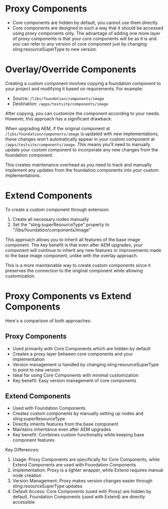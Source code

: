 # Proxy Components

- Core components are hidden by default, you cannot use them directly.
- Core components are designed in such a way that it should be accessed using proxy components only. The advantage of adding one more layer of proxy components is that your core components will be as it is and you can refer to any version of core component just by changing sling:resourceSuperType to new version.


# Overlay/Override Components

Creating a custom component involves copying a foundation component to your project and modifying it based on requirements. For example:

- Source: `/libs/foundation/components/image`
- Destination: `/apps/testsite/components/image`

After copying, you can customize the component according to your needs. However, this approach has a significant drawback:

When upgrading AEM, if the original component at `/libs/foundation/components/image` is updated with new implementations, these changes won't automatically appear in your custom component at `/apps/testsite/components/image`. This means you'll need to manually update your custom component to incorporate any new changes from the foundation component.

This creates maintenance overhead as you need to track and manually implement any updates from the foundation components into your custom implementations.

# Extend Components

To create a custom component through extension:

1. Create all necessary nodes manually
2. Set the "sling:superResourceType" property to "/libs/foundation/components/image"

This approach allows you to inherit all features of the base image component. The key benefit is that even after AEM upgrades, your component will continue to inherit any new features or improvements made to the base image component, unlike with the overlay approach.

This is a more maintainable way to create custom components since it preserves the connection to the original component while allowing customization.


# Proxy Components vs Extend Components

Here's a comparison of both approaches:

## Proxy Components
- Used primarily with Core Components which are hidden by default
- Creates a proxy layer between core components and your implementation
- Version management is handled by changing sling:resourceSuperType to point to new version
- Ideal for using Core Components with minimal customization
- Key benefit: Easy version management of core components

## Extend Components
- Used with Foundation Components
- Creates custom components by manually setting up nodes and sling:superResourceType
- Directly inherits features from the base component
- Maintains inheritance even after AEM upgrades
- Key benefit: Combines custom functionality while keeping base component features

Key Differences:
1. Usage: Proxy Components are specifically for Core Components, while Extend Components are used with Foundation Components
2. Implementation: Proxy is a lighter wrapper, while Extend requires manual node creation
3. Version Management: Proxy makes version changes easier through sling:resourceSuperType updates
4. Default Access: Core Components (used with Proxy) are hidden by default, Foundation Components (used with Extend) are directly accessible